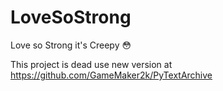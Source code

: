 # LoveSoStrong
Love so Strong it's Creepy 😳

This project is dead use new version at 
https://github.com/GameMaker2k/PyTextArchive

